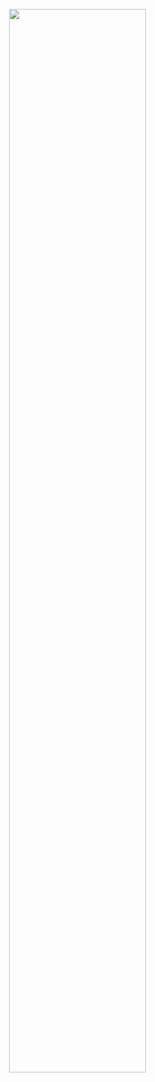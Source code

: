 <p align="center">
  <img width="70%" src="https://github-readme-stats.vercel.app/api?username=Stapxs&show_icons=true&locale=cn&count_private=true&hide_border=true"/>
</p>
